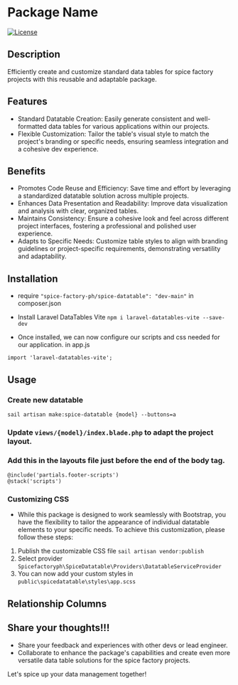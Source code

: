 # Package Name

[![License](https://img.shields.io/badge/license-MIT-blue.svg)](https://opensource.org/licenses/MIT)

## Description

Efficiently create and customize standard data tables for spice factory projects with this reusable and adaptable package.

## Features

- Standard Datatable Creation: Easily generate consistent and well-formatted data tables for various applications within our projects.
- Flexible Customization: Tailor the table's visual style to match the project's branding or specific needs, ensuring seamless integration and a cohesive dev experience.

## Benefits

- Promotes Code Reuse and Efficiency: Save time and effort by leveraging a standardized datatable solution across multiple projects.
- Enhances Data Presentation and Readability: Improve data visualization and analysis with clear, organized tables.
- Maintains Consistency: Ensure a cohesive look and feel across different project interfaces, fostering a professional and polished user experience.
- Adapts to Specific Needs: Customize table styles to align with branding guidelines or project-specific requirements, demonstrating versatility and adaptability.

## Installation

- require ```"spice-factory-ph/spice-datatable": "dev-main"``` in composer.json 
- Install Laravel DataTables Vite
    `npm i laravel-datatables-vite --save-dev`

- Once installed, we can now configure our scripts and css needed for our application. in app.js
```import './bootstrap';
import 'laravel-datatables-vite';
```

## Usage

### Create new datatable
```
sail artisan make:spice-datatable {model} --buttons=a
```

### Update `views/{model}/index.blade.php` to adapt the project layout.

### Add this in the layouts file just before the end of the body tag.
``` 
@include('partials.footer-scripts')
@stack('scripts')
```

### Customizing CSS
- While this package is designed to work seamlessly with Bootstrap, you have the flexibility to tailor the appearance of individual datatable elements to your specific needs. To achieve this customization, please follow these steps:

1. Publish the customizable CSS file
```sail artisan vendor:publish```
2. Select provider `Spicefactoryph\SpiceDatatable\Providers\DatatableServiceProvider`
3. You can now add your custom styles in `public\spicedatatable\styles\app.scss`

## Relationship Columns


## Share your thoughts!!!

- Share your feedback and experiences with other devs or lead engineer.
- Collaborate to enhance the package's capabilities and create even more versatile data table solutions for the spice factory projects.

Let's spice up your data management together! ️

